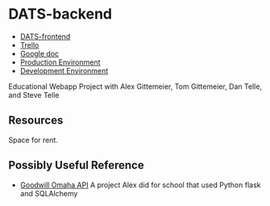 # DATS-backend

- [DATS-frontend](https://github.com/win93/DATS-frontend)
- [Trello](https://trello.com/b/efzoG4Yt/dats)
- [Google doc](https://docs.google.com/document/d/1k9k_Wv1DfoFHbo29IdCb4QslMPIlbZyAqW47bJD3KAA/)
- [Production Environment](https://familytoolswap-api.herokuapp.com/)
- [Development Environment](https://familytoolswap-devapi.herokuapp.com/)

Educational Webapp Project with Alex Gittemeier, Tom Gittemeier, Dan Telle, and Steve Telle

## Resources

Space for rent.

## Possibly Useful Reference
 - [Goodwill Omaha API](https://github.com/khart0012/goodwill-omaha-2020-api/) A project Alex did for school that used Python flask and SQLAlchemy
 
